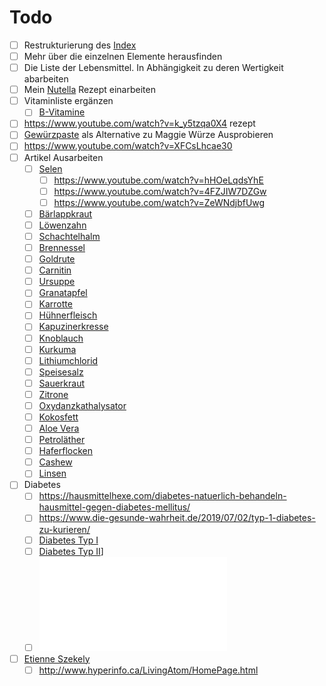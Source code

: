 # Todo

- [ ] Restrukturierung des [Index](../Index.md)
- [ ] Mehr über die einzelnen Elemente herausfinden
- [ ] Die Liste der Lebensmittel. In Abhängigkeit zu deren Wertigkeit abarbeiten
- [ ] Mein [Nutella](../Rezepte_und_Anleitungen/Nutella.md) Rezept einarbeiten
- [ ] Vitaminliste ergänzen
	- [ ] [B-Vitamine](../Nahrungs_Inhaltsstoffe/Vitamine/B-Vitamine/B-Vitamine.md)
- [ ] https://www.youtube.com/watch?v=k_y5tzqa0X4 rezept
- [ ] [Gewürzpaste](https://www.chefkoch.de/rezepte/2924231444734351/Maggi-Wuerze.html) als Alternative zu Maggie Würze Ausprobieren
- [ ] https://www.youtube.com/watch?v=XFCsLhcae30
- [ ] Artikel Ausarbeiten
	- [ ] [Selen](../Elemente_des_Periodensystems/Selen.md)
		- [ ] https://www.youtube.com/watch?v=hHOeLqdsYhE
		- [ ] https://www.youtube.com/watch?v=4FZJIW7DZGw
		- [ ] https://www.youtube.com/watch?v=ZeWNdjbfUwg
	- [ ] [Bärlappkraut](../Hochwertige_Rohstoffe/Bärlappkraut.md)
	- [ ] [Löwenzahn](../Hochwertige_Rohstoffe/Löwenzahn.md)
	- [ ] [Schachtelhalm](../Hochwertige_Rohstoffe/Schachtelhalm.md)
	- [ ] [Brennessel](../Hochwertige_Rohstoffe/Brennessel.md)
	- [ ] [Goldrute](../Hochwertige_Rohstoffe/Goldrute.md)
	- [ ] [Carnitin](../Hochwertige_Rohstoffe/Carnitin.md)
	- [ ] [Ursuppe](../Rezepte_und_Anleitungen/Ursuppe.md)
	- [ ] [Granatapfel](../Hochwertige_Rohstoffe/Granatapfel.md)
	- [ ] [Karrotte](../Hochwertige_Rohstoffe/Karrotte.md)
	- [ ] [Hühnerfleisch](../Hochwertige_Rohstoffe/Hühnerfleisch.md)
	- [ ] [Kapuzinerkresse](../Hochwertige_Rohstoffe/Kapuzinerkresse.md)
	- [ ] [Knoblauch](../Hochwertige_Rohstoffe/Knoblauch.md)
	- [ ] [Kurkuma](../Hochwertige_Rohstoffe/Kurkuma.md)
	- [ ] [Lithiumchlorid](../Hochwertige_Rohstoffe/Lithiumchlorid.md)
	- [ ] [Speisesalz](../Hochwertige_Rohstoffe/Speisesalz.md)
	- [ ] [Sauerkraut](../Hochwertige_Rohstoffe/Sauerkraut.md)
	- [ ] [Zitrone](../Hochwertige_Rohstoffe/Zitrone.md)
	- [ ] [Oxydanzkathalysator](../Glossar/Oxydanzkathalysator.md)
	- [ ] [Kokosfett](../Hochwertige_Rohstoffe/Kokosfett.md)
	- [ ] [Aloe Vera](../Hochwertige_Rohstoffe/Aloe%20Vera.md)
	- [ ] [Petroläther](../Hochwertige_Rohstoffe/Petroläther.md)
	- [ ] [Haferflocken](../Hochwertige_Rohstoffe/Haferflocken.md)
	- [ ] [Cashew](../Hochwertige_Rohstoffe/Cashew.md)
	- [ ] [Linsen](../Hochwertige_Rohstoffe/Linsen.md)
- [ ] Diabetes
	- [ ] https://hausmittelhexe.com/diabetes-natuerlich-behandeln-hausmittel-gegen-diabetes-mellitus/
	- [ ] https://www.die-gesunde-wahrheit.de/2019/07/02/typ-1-diabetes-zu-kurieren/
	- [ ] [Diabetes Typ I](../Menschlicher_Körper/Leiden/Diabetes%20Typ%20I.md)
	- [ ] [Diabetes Typ II](../Menschlicher_Körper/Leiden/Diabetes%20Typ%20II.md)]
	- [ ] ![Chrom, Kupfer, Selen & Zink bei Diabetes Typ 1 & 2](__Attatchments/10.1515_jlm.2006.031.pdf)
- [ ] [Etienne Szekely](../Wichtige%20Persönlichkeiten/Etienne%20Szekely.md)
	- [ ] http://www.hyperinfo.ca/LivingAtom/HomePage.html
